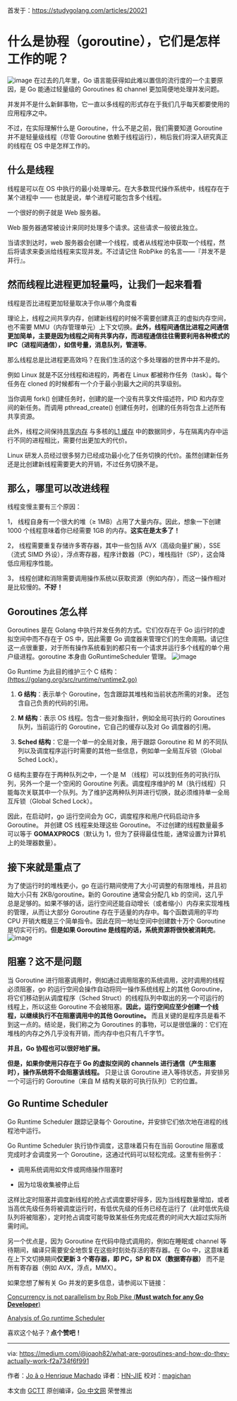 首发于：https://studygolang.com/articles/20021

# 什么是协程（goroutine），它们是怎样工作的呢？
![image](https://raw.githubusercontent.com/studygolang/gctt-images/master/What-are-goroutines-And-how-do-they-actually-work/pic1.jpeg)
在过去的几年里，Go 语言能获得如此难以置信的流行度的一个主要原因，是 Go 能通过轻量级的 Goroutines 和 channel 更加简便地处理并发问题。

并发并不是什么新鲜事物，它一直以多线程的形式存在于我们几乎每天都要使用的应用程序之中。

不过，在实际理解什么是 Goroutine，什么不是之前，我们需要知道 Goroutine 并不是轻量级线程（尽管 Goroutine 依赖于线程运行），稍后我们将深入研究真正的线程在 OS 中是怎样工作的。

## 什么是线程

线程是可以在 OS 中执行的最小处理单元。在大多数现代操作系统中，线程存在于某个进程中 —— 也就是说，单个进程可能包含多个线程。

一个很好的例子就是 Web 服务器。

Web 服务器通常被设计来同时处理多个请求。这些请求一般彼此独立。

当请求到达时，web 服务器会创建一个线程，或者从线程池中获取一个线程，然后将请求来委派给线程来实现并发。不过请记住 RobPike 的名言——『并发不是并行』。

## 然而线程比进程更加轻量吗，让我们一起来看看

线程是否比进程更加轻量取决于你从哪个角度看

理论上，线程之间共享内存，创建新线程的时候不需要创建真正的虚拟内存空间，也不需要 MMU（内存管理单元）上下文切换。**此外，线程间通信比进程之间通信更加简单，主要是因为线程之间有共享内存，而进程通信往往需要利用各种模式的 IPC（进程间通信），如信号量，消息队列，管道等**。

那么线程总是比进程更高效吗？在我们生活的这个多处理器的世界中并不是的。

例如 Linux 就是不区分线程和进程的，两者在 Linux 都被称作任务（task）。每个任务在 cloned 的时候都有一个介于最小到最大之间的共享级别。

当你调用 fork() 创建任务时，创建的是一个没有共享文件描述符，PID 和内存空间的新任务。而调用 pthread_create() 创建任务时，创建的任务将包含上述所有共享资源。

此外，线程之间保持[共享内存](https://users.cs.cf.ac.uk/Dave.Marshall/C/node27.html) 与多核的[L1 缓存](https://www.quora.com/What-is-the-L1-L2-and-L3-cache-of-a-microprocessor-and-how-does-it-affect-the-performance-of-it-For-example-I-have-a-laptop-with-an-Intel-4700MQ-microprocessor-with-a-6MB-L3-cache-What-does-this-value-indicate) 中的数据同步，与在隔离内存中运行不同的进程相比，需要付出更加大的代价。

Linux 研发人员经过很多努力已经成功最小化了任务切换的代价。虽然创建新任务还是比创建新线程需要更大的开销，不过任务切换不是。

## 那么，哪里可以改进线程

线程变慢主要有三个原因：

1，	线程自身有一个很大的堆（≥ 1MB）占用了大量内存。因此，想象一下创建 1000 个线程意味着你已经需要 1GB 的内存。**这实在是太多了！**

2，	线程需要重复存储许多寄存器，其中一些包括 AVX（高级向量扩展），SSE（流式 SIMD 外设），浮点寄存器，程序计数器（PC），堆栈指针（SP），这会降低应用程序性能。

3，	线程创建和消除需要调用操作系统以获取资源（例如内存），而这一操作相对是比较慢的。**不好！**

## Goroutines 怎么样

Goroutines 是在 Golang 中执行并发任务的方式。它们仅存在于 Go 运行时的虚拟空间中而不存在于 OS 中，因此需要 Go 调度器来管理它们的生命周期。请记住这一点很重要，对于所有操作系统看到的都只有一个请求并运行多个线程的单个用户级进程。goroutine 本身由 GoRuntimeScheduler 管理。
![image](https://raw.githubusercontent.com/studygolang/gctt-images/master/What-are-goroutines-And-how-do-they-actually-work/pic2.png)

Go Runtime 为此目的维护三个 C 结构：
[(https://golang.org/src/runtime/runtime2.go)](https://golang.org/src/runtime/runtime2.go)

1. **G 结构**：表示单个 Goroutine，包含跟踪其堆栈和当前状态所需的对象。 还包含自己负责的代码的引用。

2. **M 结构**：表示 OS 线程。包含一些对象指针，例如全局可执行的 Goroutines 队列，当前运行的 Goroutine，它自己的缓存以及对 Go 调度器的引用。

3. **Sched 结构**：它是一个单一的全局对象，用于跟踪 Goroutine 和 M 的不同队列以及调度程序运行时需要的其他一些信息，例如单一全局互斥锁（Global Sched Lock）。

G 结构主要存在于两种队列之中，一个是 M （线程）可以找到任务的可执行队列，另外一个是一个空闲的 Goroutine 列表。调度程序维护的 M（执行线程）只能每次关联其中一个队列。为了维护这两种队列并进行切换，就必须维持单一全局互斥锁（Global Sched Lock）。

因此，在启动时，go 运行空间会为 GC，调度程序和用户代码启动许多 Goroutine。 并创建 OS 线程来处理这些 Goroutine。 不过创建的线程数量最多可以等于 **GOMAXPROCS**（默认为 1，但为了获得最佳性能，通常设置为计算机上的处理器数量）。

## 接下来就是重点了

为了使运行时的堆栈更小，go 在运行期间使用了大小可调整的有限堆栈，并且初始大小只有 2KB/goroutine。新的 Goroutine 通常会分配几 kb 的空间，这几乎总是足够的。如果不够的话，运行空间还能自动增长（或者缩小）内存来实现堆栈的管理，从而让大部分 Goroutine 存在于适量的内存中。每个函数调用的平均 CPU 开销大概是三个简单指令。因此在同一地址空间中创建数十万个 Goroutine 是切实可行的。**但是如果 Goroutine 是线程的话，系统资源将很快被消耗完**。
![image](https://raw.githubusercontent.com/studygolang/gctt-images/master/What-are-goroutines-And-how-do-they-actually-work/pic3.png)

## 阻塞？这不是问题

当 Goroutine 进行阻塞调用时，例如通过调用阻塞的系统调用，这时调用的线程必须阻塞，go 的运行空间会操作自动将同一操作系统线程上的其他 Goroutine，将它们移动到从调度程序（Sched Struct）的线程队列中取出的另一个可运行的线程上，所以这些 Goroutine 不会被阻塞。**因此，运行空间应至少创建一个线程，以继续执行不在阻塞调用中的其他 Goroutine。** 而且关键的是程序员是看不到这一点的。结论是，我们称之为 Goroutines 的事物，可以是很低廉的：它们在堆栈的内存之外几乎没有开销，而内存中也只有几千字节。

**并且，Go 协程也可以很好地扩展。**

**但是，如果你使用只存在于 Go 的虚拟空间的 channels 进行通信（产生阻塞时），操作系统将不会阻塞该线程。** 只是让该 Goroutine 进入等待状态，并安排另一个可运行的 Goroutine（来自 M 结构关联的可执行队列）它的位置。

## Go Runtime Scheduler

Go Runtime Scheduler 跟踪记录每个 Goroutine，并安排它们依次地在进程的线程池中运行。

Go Runtime Scheduler 执行协作调度，这意味着只有在当前 Goroutine 阻塞或完成时才会调度另一个 Goroutine，这通过代码可以轻松完成。这里有些例子：

* 调用系统调用如文件或网络操作阻塞时

* 因为垃圾收集被停止后

这样比定时阻塞并调度新线程的抢占式调度要好得多，因为当线程数量增加，或者当高优先级任务将被调度运行时，有低优先级的任务已经在运行了（此时低优先级队列将被阻塞），定时抢占调度可能导致某些任务完成花费的时间大大超过实际所需时间。

另一个优点是，因为 Goroutine 在代码中隐式调用的，例如在睡眠或 channel 等待期间，编译只需要安全地恢复在这些时刻处存活的寄存器。在 Go 中，这意味着在上下文切换期间**仅更新 3 个寄存器，即 PC，SP 和 DX（数据寄存器）** 而不是所有寄存器（例如 AVX，浮点，MMX）。

如果您想了解有关 Go 并发的更多信息，请参阅以下链接：

[Concurrency is not parallelism by Rob Pike (**Must watch for any Go Developer**)](https://www.youtube.com/watch?v=cN_DpYBzKso&t=441s)

[Analysis of Go runtime Scheduler](http://www1.cs.columbia.edu/~aho/cs6998/reports/12-12-11_DeshpandeSponslerWeiss_GO.pdf)

喜欢这个帖子？**点个赞吧！**

---

via: https://medium.com/@joaoh82/what-are-goroutines-and-how-do-they-actually-work-f2a734f6f991

作者：[Jo ã o Henrique Machado](https://medium.com/@joaoh82)
译者：[HN-JIE](https://github.com/HN-JIE)
校对：[magichan](https://github.com/magichan)

本文由 [GCTT](https://github.com/studygolang/GCTT) 原创编译，[Go 中文网](https://studygolang.com/) 荣誉推出
